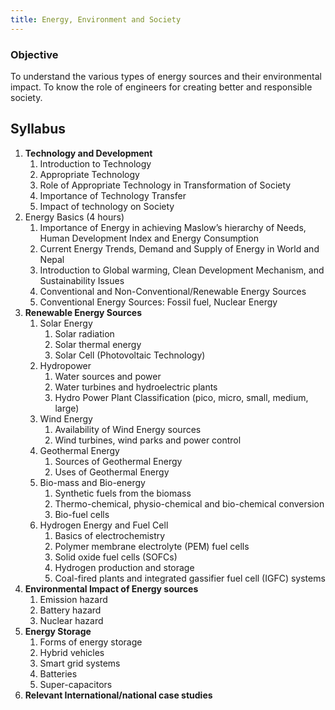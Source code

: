 ```yaml
---
title: Energy, Environment and Society
---
```


### Objective
To understand the various types of energy sources and their environmental impact. To know the role of engineers for creating better and responsible society.

## Syllabus
1. **Technology and Development**
	1. Introduction to Technology
	2. Appropriate Technology
	3. Role of Appropriate Technology in Transformation of Society
	4. Importance of Technology Transfer
	5. Impact of technology on Society
2. Energy Basics (4 hours)
	1. Importance of Energy in achieving Maslow’s hierarchy of Needs, Human Development Index and Energy Consumption
	2. Current Energy Trends, Demand and Supply of Energy in World and Nepal
	3. Introduction to Global warming, Clean Development Mechanism, and Sustainability Issues
	4. Conventional and Non-Conventional/Renewable Energy Sources
	5. Conventional Energy Sources: Fossil fuel, Nuclear Energy
3. **Renewable Energy Sources**
	1. Solar Energy
		1. Solar radiation
		2. Solar thermal energy
		3. Solar Cell (Photovoltaic Technology)
	2. Hydropower
		1. Water sources and power
		2. Water turbines and hydroelectric plants
		3. Hydro Power Plant Classification (pico, micro, small, medium, large)
	3. Wind Energy
		1. Availability of Wind Energy sources
		2. Wind turbines, wind parks and power control
	4. Geothermal Energy
		1. Sources of Geothermal Energy
		2. Uses of Geothermal Energy
	5. Bio-mass and Bio-energy
		1. Synthetic fuels from the biomass
		2. Thermo-chemical, physio-chemical and bio-chemical conversion
		3. Bio-fuel cells
	6. Hydrogen Energy and Fuel Cell
		1. Basics of electrochemistry
		2. Polymer membrane electrolyte (PEM) fuel cells
		3. Solid oxide fuel cells (SOFCs)
		4. Hydrogen production and storage
		5. Coal-fired plants and integrated gassifier fuel cell (IGFC) systems
4. **Environmental Impact of Energy sources**
	1. Emission hazard
	2. Battery hazard
	3. Nuclear hazard
5. **Energy Storage**
	1. Forms of energy storage
	2. Hybrid vehicles
	3. Smart grid systems
	4. Batteries
	5. Super-capacitors
6. **Relevant International/national case studies**

